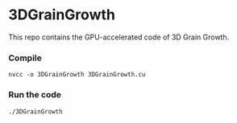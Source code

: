 # 3DGrainGrowth

This repo contains the GPU-accelerated code of 3D Grain Growth.

### Compile
```
nvcc -o 3DGrainGrowth 3DGrainGrowth.cu
```

### Run the code
```
./3DGrainGrowth
```
